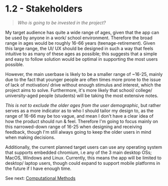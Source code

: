 # 1.2 - Stakeholders
> *Who is going to be invested in the project?*

My target audience has quite a wide range of ages, given that the app can be used by anyone in a work/ school environment. Therefore the broad range in ages would be roughly 16-66 years (teenage-retirement). Given this large range, the UI/ UX should be designed in such a way that feels intuitive to as many of these ages as possible; this suggests that a simple and easy to follow solution would be optimal in supporting the most users possible.

However, the main userbase is likely to be a smaller range of ~16-25, mainly due to the fact that younger people are often times more prone to the issue of lack of motivation/ drive without enough stimulus and interest, which the project aims to solve. Furthermore, it's more likely that school/ college/ university-aged people (students) will be taking the most extensive notes. 

*This is not to exclude the older ages from the user demographic*, but rather serves as a more indicator as to who I should tailor my design to, as the range of 16-66 may be too vague, and mean I don't have a clear idea of how the product should run & feel. Therefore I'm going to focus mainly on this narrowed-down range of 16-25 when designing and receiving feedback, though I'm still always going to keep the older users in mind when making decisions.

Additionally, the current planned target users can use any operating system that supports embedded chromium, i.e any of the 3 main desktop OSs; MacOS, Windows and Linux. Currently, this means the app will be limited to desktop/ laptop users, though could expand to support mobile platforms in the future if I have enough time.

See next: [Computational Methods](1.3-computational_methods.md)
